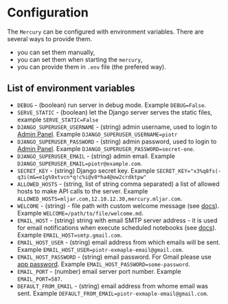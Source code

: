 <h1> Configuration </h1>

The `Mercury` can be configured with environment variables. There are several ways to provide them. 

- you can set them manually,
- you can set them when starting the `mercury`,
- you can provide them in `.env` file (the prefered way).

## List of environment variables

- `DEBUG` - (boolean) run server in debug mode. Example `DEBUG=False`.
- `SERVE_STATIC` - (boolean) let the Django server serves the static files, example `SERVE_STATIC=False`
- `DJANGO_SUPERUSER_USERNAME` - (string) admin username, used to login to [Admin Panel](/admin-panel). Example `DJANGO_SUPERUSER_USERNAME=piotr`
- `DJANGO_SUPERUSER_PASSWORD` - (string) admin password, used to login to [Admin Panel](/admin-panel). Example `DJANGO_SUPERUSER_PASSWORD=secret-one`.
- `DJANGO_SUPERUSER_EMAIL` - (string) admin email. Example `DJANGO_SUPERUSER_EMAIL=piotr@example.com`.
- `SECRET_KEY` - (string) Django secret key. Example `SECRET_KEY="x3%q8fs(-q3i(m&=e1g%9xtvcn*q!c%i@v0*ha4@ow2crdktpw"`
- `ALLOWED_HOSTS` - (string, list of string comma separated) a list of allowed hosts to make API calls to the server. Example `ALLOWED_HOSTS=mljar.com,12.10.12.30,mercury.mljar.com`.
- `WELCOME` - (string) - file path with custom welcome message (see [docs](/welcome)). Example `WELCOME=/path/to/file/welcome.md`.
- `EMAIL_HOST` - (string) string with email SMTP server address - it is used for email notifications when execute scheduled notebooks (see [docs](/schedule)). Example `EMAIL_HOST=smtp.gmail.com`.
- `EMAIL_HOST_USER` - (string) email address from which emails will be sent. Example `EMAIL_HOST_USER=piotr-exmaple-email@gmail.com`.
- `EMAIL_HOST_PASSWORD` - (string) email password. For Gmail please use [app password](https://support.google.com/mail/answer/185833). Example `EMAIL_HOST_PASSWORD=some-password`.
- `EMAIL_PORT` - (number) email server port number. Example `EMAIL_PORT=587`.
- `DEFAULT_FROM_EMAIL` - (string) email address from whome email was sent. Example `DEFAULT_FROM_EMAIL=piotr-exmaple-email@gmail.com`.